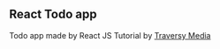 ## React Todo app

Todo app made by React JS
Tutorial by [Traversy Media](https://www.youtube.com/watch?v=sBws8MSXN7A&t=725s)
